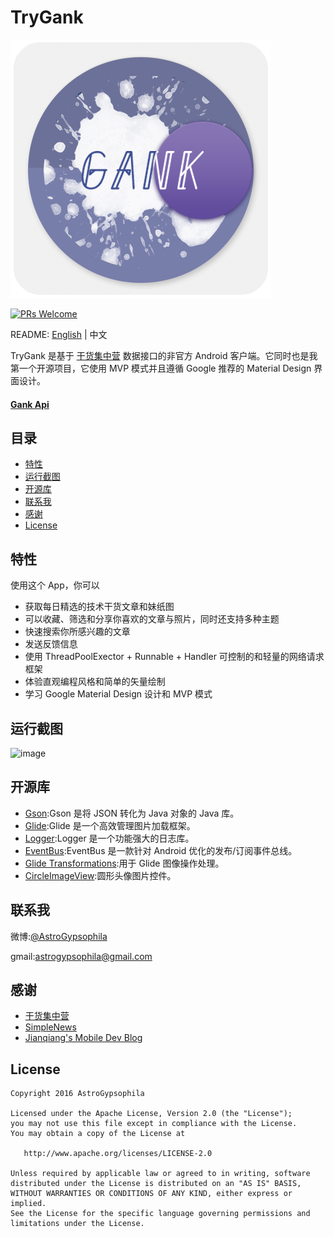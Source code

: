 # TryGank

![image](https://github.com/AstroGypsophila/TryGank/blob/master/screenshots/icon_v1.png)


[![PRs Welcome](https://img.shields.io/badge/PRs-welcome-brightgreen.svg)](https://github.com/AstroGypsophila/TryGank/pulls)

README: [English](https://github.com/AstroGypsophila/TryGank/blob/master/README.md) | 中文

TryGank 是基于 [干货集中营][gank] 数据接口的非官方 Android 客户端。它同时也是我第一个开源项目，它使用 MVP 模式并且遵循 Google 推荐的 Material Design 界面设计。

#### [Gank Api](http://gank.io/api)

## 目录
- [特性](#特性)
- [运行截图](#运行截图)
- [开源库](#开源库)
- [联系我](#联系我)
- [感谢](#感谢)
- [License](#license)

## 特性

使用这个 App，你可以

- 获取每日精选的技术干货文章和妹纸图
- 可以收藏、筛选和分享你喜欢的文章与照片，同时还支持多种主题
- 快速搜索你所感兴趣的文章
- 发送反馈信息
- 使用 ThreadPoolExector + Runnable + Handler 可控制的和轻量的网络请求框架
- 体验直观编程风格和简单的矢量绘制
- 学习 Google Material Design 设计和 MVP 模式 

## 运行截图

![image](https://github.com/AstroGypsophila/TryGank/blob/master/screenshots/run.gif)

## 开源库

- [Gson](https://github.com/google/gson):Gson 是将 JSON 转化为 Java 对象的 Java 库。
- [Glide](https://github.com/bumptech/glide):Glide 是一个高效管理图片加载框架。
- [Logger](https://github.com/orhanobut/logger):Logger 是一个功能强大的日志库。
- [EventBus](https://github.com/greenrobot/EventBus):EventBus 是一款针对 Android 优化的发布/订阅事件总线。
- [Glide Transformations](https://github.com/wasabeef/glide-transformations):用于 Glide 图像操作处理。
- [CircleImageView](https://github.com/hdodenhof/CircleImageView):圆形头像图片控件。


## 联系我

微博:[@AstroGypsophila](http://weibo.com/526345007) 

gmail:[astrogypsophila@gmail.com](mailto:astrogypsophila@gmail.com)


## 感谢

- [干货集中营][gank]
- [SimpleNews](https://github.com/liuling07/SimpleNews)
- [Jianqiang's Mobile Dev Blog](http://www.cnblogs.com/Jax/)

## License

    Copyright 2016 AstroGypsophila

    Licensed under the Apache License, Version 2.0 (the "License");
    you may not use this file except in compliance with the License.
    You may obtain a copy of the License at

       http://www.apache.org/licenses/LICENSE-2.0

    Unless required by applicable law or agreed to in writing, software
    distributed under the License is distributed on an "AS IS" BASIS,
    WITHOUT WARRANTIES OR CONDITIONS OF ANY KIND, either express or implied.
    See the License for the specific language governing permissions and
    limitations under the License.



[gank]: http://gank.io/
